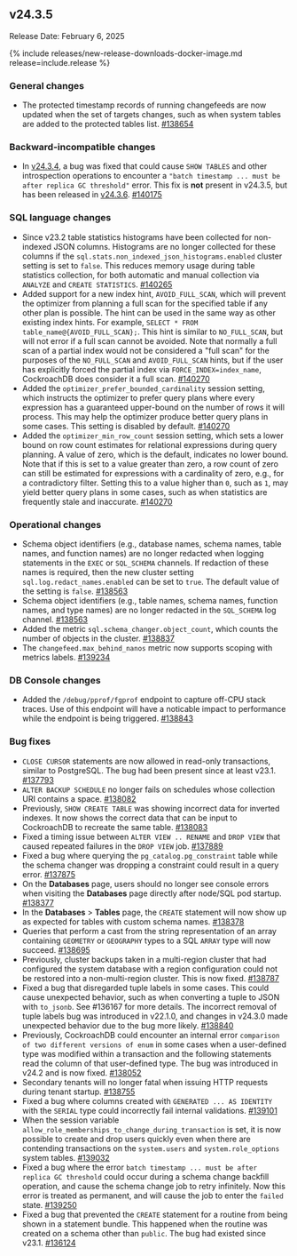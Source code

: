 ## v24.3.5

Release Date: February 6, 2025

{% include releases/new-release-downloads-docker-image.md release=include.release %}

<h3 id="v24-3-5-general-changes">General changes</h3>

- The protected timestamp records of running changefeeds are now updated when the set of targets changes, such as when system tables are added to the protected tables list. [#138654][#138654]

<h3 id="v24-3-5-backward-incompatible-changes">Backward-incompatible changes</h3>

- In [v24.3.4](#v24-3-4-bug-fixes), a bug was fixed that could cause `SHOW TABLES` and other introspection operations to encounter a `"batch timestamp ... must be after replica GC threshold"` error. This fix is **not** present in v24.3.5, but has been released in [v24.3.6](#v24-3-6). [#140175][#140175]

<h3 id="v24-3-5-sql-language-changes">SQL language changes</h3>

- Since v23.2 table statistics histograms have been collected for non-indexed JSON columns. Histograms are no longer collected for these columns if the `sql.stats.non_indexed_json_histograms.enabled` cluster setting is set to `false`. This reduces memory usage during table statistics collection, for both automatic and manual collection via `ANALYZE` and `CREATE STATISTICS`. [#140265][#140265]
- Added support for a new index hint, `AVOID_FULL_SCAN`, which will prevent the optimizer from planning a full scan for the specified table if any other plan is possible. The hint can be used in the same way as other existing index hints. For example, `SELECT * FROM table_name@{AVOID_FULL_SCAN};`. This hint is similar to `NO_FULL_SCAN`, but will not error if a full scan cannot be avoided. Note that normally a full scan of a partial index would not be considered a "full scan" for the purposes of the `NO_FULL_SCAN` and `AVOID_FULL_SCAN` hints, but if the user has explicitly forced the partial index via `FORCE_INDEX=index_name`, CockroachDB does consider it a full scan. [#140270][#140270]
- Added the `optimizer_prefer_bounded_cardinality` session setting, which instructs the optimizer to prefer query plans where every expression has a guaranteed upper-bound on the number of rows it will process. This may help the optimizer produce better query plans in some cases. This setting is disabled by default. [#140270][#140270]
- Added the `optimizer_min_row_count` session setting, which sets a lower bound on row count estimates for relational expressions during query planning. A value of zero, which is the default, indicates no lower bound. Note that if this is set to a value greater than zero, a row count of zero can still be estimated for expressions with a cardinality of zero, e.g., for a contradictory filter. Setting this to a value higher than `0`, such as `1`, may yield better query plans in some cases, such as when statistics are frequently stale and inaccurate. [#140270][#140270]

<h3 id="v24-3-5-operational-changes">Operational changes</h3>

- Schema object identifiers (e.g., database names, schema names, table names, and function names) are no longer redacted when logging statements in the `EXEC` or `SQL_SCHEMA` channels.  If redaction of these names is required, then the new cluster setting `sql.log.redact_names.enabled` can be set to `true`. The default value of the setting is `false`. [#138563][#138563]
- Schema object identifiers (e.g., table names, schema names, function names, and type names) are no longer redacted in the `SQL_SCHEMA` log channel. [#138563][#138563]
- Added the metric `sql.schema_changer.object_count`, which counts the number of objects in the cluster. [#138837][#138837]
- The `changefeed.max_behind_nanos` metric now supports scoping with metrics labels. [#139234][#139234]

<h3 id="v24-3-5-db-console-changes">DB Console changes</h3>

- Added the `/debug/pprof/fgprof` endpoint to capture off-CPU stack traces. Use of this endpoint will have a noticable impact to performance while the endpoint is being triggered. [#138843][#138843]

<h3 id="v24-3-5-bug-fixes">Bug fixes</h3>

- `CLOSE CURSOR` statements are now allowed in read-only transactions, similar to PostgreSQL. The bug had been present since at least v23.1. [#137793][#137793]
- `ALTER BACKUP SCHEDULE` no longer fails on schedules whose collection URI contains a space. [#138082][#138082]
- Previously, `SHOW CREATE TABLE` was showing incorrect data for inverted indexes. It now shows the correct data that can be input to CockroachDB to recreate the same table. [#138083][#138083]
- Fixed a timing issue between `ALTER VIEW .. RENAME` and `DROP VIEW` that caused repeated failures in the `DROP VIEW` job. [#137889][#137889]
- Fixed a bug where querying the `pg_catalog.pg_constraint` table while the schema changer was dropping a constraint could result in a query error. [#137875][#137875]
- On the **Databases** page, users should no longer see console errors when visiting the **Databases** page directly after node/SQL pod startup. [#138377][#138377]
- In the **Databases** > **Tables** page, the `CREATE` statement will now show up as expected for tables with custom schema names. [#138378][#138378]
- Queries that perform a cast from the string representation of an array containing `GEOMETRY` or `GEOGRAPHY` types to a SQL `ARRAY` type will now succeed. [#138695][#138695]
- Previously, cluster backups taken in a multi-region cluster that had configured the system database with a region configuration could not be restored into a non-multi-region cluster. This is now fixed. [#138787][#138787]
- Fixed a bug that disregarded tuple labels in some cases. This could cause unexpected behavior, such as when converting a tuple to JSON with `to_jsonb`. See #136167 for more details. The incorrect removal of tuple labels bug was introduced in v22.1.0, and changes in v24.3.0 made unexpected behavior due to the bug more likely. [#138840][#138840]
- Previously, CockroachDB could encounter an internal error `comparison of two different versions of enum` in some cases when a user-defined type was modified within a transaction and the following statements read the column of that user-defined type. The bug was introduced in v24.2 and is now fixed. [#138052][#138052]
- Secondary tenants will no longer fatal when issuing HTTP requests during tenant startup. [#138755][#138755]
- Fixed a bug where columns created with `GENERATED ... AS IDENTITY` with the `SERIAL` type could incorrectly fail internal validations. [#139101][#139101]
- When the session variable `allow_role_memberships_to_change_during_transaction` is set, it is now possible to create and drop users quickly even when there are contending transactions on the `system.users` and `system.role_options` system tables. [#139032][#139032]
- Fixed a bug where the error `batch timestamp ... must be after replica GC threshold` could occur during a schema change backfill operation, and cause the schema change job to retry infinitely. Now this error is treated as permanent, and will cause the job to enter the `failed` state. [#139250][#139250]
- Fixed a bug that prevented the `CREATE` statement for a routine from being shown in a statement bundle. This happened when the routine was created on a schema other than `public`. The bug had existed since v23.1. [#136124][#136124]

[#136124]: https://github.com/cockroachdb/cockroach/pull/136124
[#137793]: https://github.com/cockroachdb/cockroach/pull/137793
[#137875]: https://github.com/cockroachdb/cockroach/pull/137875
[#137889]: https://github.com/cockroachdb/cockroach/pull/137889
[#137923]: https://github.com/cockroachdb/cockroach/pull/137923
[#138052]: https://github.com/cockroachdb/cockroach/pull/138052
[#138082]: https://github.com/cockroachdb/cockroach/pull/138082
[#138083]: https://github.com/cockroachdb/cockroach/pull/138083
[#138097]: https://github.com/cockroachdb/cockroach/pull/138097
[#138303]: https://github.com/cockroachdb/cockroach/pull/138303
[#138377]: https://github.com/cockroachdb/cockroach/pull/138377
[#138378]: https://github.com/cockroachdb/cockroach/pull/138378
[#138563]: https://github.com/cockroachdb/cockroach/pull/138563
[#138654]: https://github.com/cockroachdb/cockroach/pull/138654
[#138695]: https://github.com/cockroachdb/cockroach/pull/138695
[#138755]: https://github.com/cockroachdb/cockroach/pull/138755
[#138787]: https://github.com/cockroachdb/cockroach/pull/138787
[#138837]: https://github.com/cockroachdb/cockroach/pull/138837
[#138840]: https://github.com/cockroachdb/cockroach/pull/138840
[#138843]: https://github.com/cockroachdb/cockroach/pull/138843
[#139032]: https://github.com/cockroachdb/cockroach/pull/139032
[#139101]: https://github.com/cockroachdb/cockroach/pull/139101
[#139234]: https://github.com/cockroachdb/cockroach/pull/139234
[#139250]: https://github.com/cockroachdb/cockroach/pull/139250
[#140265]: https://github.com/cockroachdb/cockroach/pull/140265
[#140270]: https://github.com/cockroachdb/cockroach/pull/140270
[#140175]: https://github.com/cockroachdb/cockroach/pull/140175